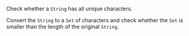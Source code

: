 

Check whether a `String` has all unique characters.

<div class="hint">

Convert the `String` to a `Set` of characters and check whether the `Set`
is smaller than the length of the original `String`.

</div>
